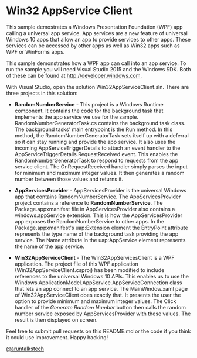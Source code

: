 # Win32 AppService Client

This sample demostrates a Windows Presentation Foundation (WPF) app calling a
universal app service. App services are a new feature of universal Windows 10
apps that allow an app to provide services to other apps. These services can
be accessed by other apps as well as Win32 apps such as WPF or WinForms apps.

This sample demonstrates how a WPF app can call into an app service. To run
the sample you will need Visual Studio 2015 and the Windows SDK. Both of these
can be found at <http://developer.windows.com>.
	
With Visual Studio, open the solution Win32AppServiceClient.sln. There are three
projects in this solution:
* **RandomNumberService** - This project is a Windows Runtime component. It contains
the code for the background task that implements the app service we use for the
sample. RandomNumberGeneratorTask.cs contains the background task class. The 
background tasks' main entrypoint is the Run method. In this method, the 
RandomNumberGeneratorTask sets itself up with a deferral so it can stay running 
and provide the app service. It also uses the incoming AppServiceTriggerDetails
to attach an event handler to the AppServiceTriggerDetails.RequestReceived event.
This enables the RandomNumberGeneratprTask to respond to requests from the app
service client. The OnRequestReceived handler simply parses the input for minimum
and maximum integer values. It then generates a random number between those values
and returns it.

* **AppServicesProvider** - AppServicesProvider is the universal Windows app that
contains RandomNumberService. The AppServicesProvider project contains a reference to 
**RandomNumberService**. The Package.appxmanifest file in AppServicesProvider also 
contains a windows.appService extension. This is how the AppServicesProvider app 
exposes the RandomNumberService to other apps. In the Package.appxmanifest's uap:Extension 
element the EntryPoint attribute represents the type name of the background
task providing the app service. The Name attribute in the uap:AppService element
represents the name of the app service.

* **Win32AppServiceClient** - The Win32AppServicesClient is a WPF application. The
project file of this WPF application (Win32AppServiceClient.csproj) has been modified
to include references to the universal Windows 10 APIs. This enables us to use the 
Windows.ApplicationModel.AppService.AppServiceConnection class that lets an app
connect to an app service. The MainWindow.xaml page of Win32AppServiceClient does 
exactly that. It presents the user the option to provide minimum and maximum integer
values. The Click handler of the *Generate Random Number* button then calls the 
random number service exposed by AppServicesProvider with these values. The result
is then displayed on screen. 

Feel free to submit pull requests on this README.md or the code if you think it could
use improvement. Happy hacking!

[@aruntalkstech](https://twitter.com/aruntalkstech)